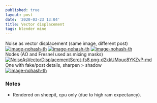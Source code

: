 ```yaml
---
published: true
layout: post
date: '2020-03-23 13:04'
title: Vector displacement
tags: blender mine 
---
```

Noise as vector displacement (same image, different post)  
[![image-nohash-th](https://images.weserv.nl/?url=https://i.imgur.com/2XC1ve1b.png)](https://images.weserv.nl/?url=https://i.imgur.com/2XC1ve1.png)
[![image-nohash-th](https://images.weserv.nl/?url=https://i.imgur.com/k79ndItb.png)](https://images.weserv.nl/?url=https://i.imgur.com/k79ndIt.png)
[![image-nohash-th](https://images.weserv.nl/?url=https://i.imgur.com/JLrv19Mb.jpg)](https://images.weserv.nl/?url=https://i.imgur.com/ZH0ZLkx.png)  
Nodes (AO and Fresnel used as mixing masks)   
[![NoiseAsVectorDisplacementScrot-fs8.png-d2kkUMouc8YKZvP-md](https://images.weserv.nl/?url=https://i.imgur.com/kETcJYEl.png)](https://images.weserv.nl/?url=https://i.imgur.com/kETcJYE.png)  
One with fake/post details, sharpen > shadow  
[![image-nohash-th](https://images.weserv.nl/?url=https://i.imgur.com/eddAhcvb.png)](https://images.weserv.nl/?url=https://i.imgur.com/eddAhcv.png)

### Notes 
- Rendered on sheepit, cpu only (due to high ram expectancy).
